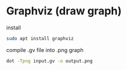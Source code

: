 # Graphviz \(draw graph\)

install

```bash
sudo apt install graphviz
```

compile .gv file into .png graph

```bash
dot -Tpng input.gv -o output.png
```



